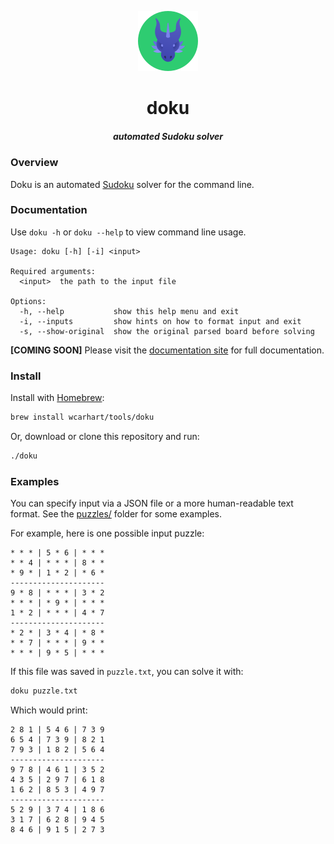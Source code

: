 <p align="center"><img alt="doku logo" src="logo.png" /></p>

<h1 align="center">doku</h1>
<h5 align="center">automated Sudoku solver</h5>

### Overview
Doku is an automated [Sudoku](https://en.wikipedia.org/wiki/Sudoku) solver for the command line.

### Documentation
Use `doku -h` or `doku --help` to view command line usage.
```
Usage: doku [-h] [-i] <input>

Required arguments:
  <input>  the path to the input file

Options:
  -h, --help           show this help menu and exit
  -i, --inputs         show hints on how to format input and exit
  -s, --show-original  show the original parsed board before solving
```
**[COMING SOON]** Please visit the [documentation site](https://willcarhart.dev/docs/doku) for full documentation.

### Install
Install with [Homebrew](https://brew.sh):
```bash
brew install wcarhart/tools/doku
```

Or, download or clone this repository and run:
```bash
./doku
```

### Examples
You can specify input via a JSON file or a more human-readable text format. See the [puzzles/](https://github.com/wcarhart/doku/tree/master/puzzles) folder for some examples.

For example, here is one possible input puzzle:
```
* * * | 5 * 6 | * * * 
* * 4 | * * * | 8 * * 
* 9 * | 1 * 2 | * 6 * 
---------------------
9 * 8 | * * * | 3 * 2 
* * * | * 9 * | * * * 
1 * 2 | * * * | 4 * 7 
---------------------
* 2 * | 3 * 4 | * 8 * 
* * 7 | * * * | 9 * * 
* * * | 9 * 5 | * * *
```
If this file was saved in `puzzle.txt`, you can solve it with:
```bash
doku puzzle.txt
```
Which would print:
```
2 8 1 | 5 4 6 | 7 3 9 
6 5 4 | 7 3 9 | 8 2 1 
7 9 3 | 1 8 2 | 5 6 4 
---------------------
9 7 8 | 4 6 1 | 3 5 2 
4 3 5 | 2 9 7 | 6 1 8 
1 6 2 | 8 5 3 | 4 9 7 
---------------------
5 2 9 | 3 7 4 | 1 8 6 
3 1 7 | 6 2 8 | 9 4 5 
8 4 6 | 9 1 5 | 2 7 3
```